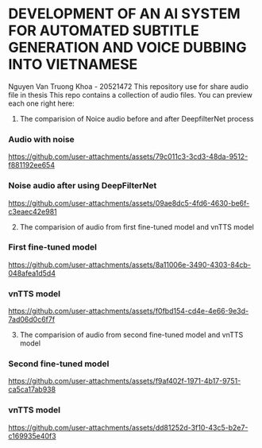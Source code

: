 # DEVELOPMENT OF AN AI SYSTEM FOR AUTOMATED SUBTITLE GENERATION AND VOICE DUBBING INTO VIETNAMESE
Nguyen Van Truong Khoa - 20521472
This repository use for share audio file in thesis
This repo contains a collection of audio files. You can preview each one right here:

1. The comparision of Noice audio before and after DeepfilterNet process <br>
### Audio with noise
https://github.com/user-attachments/assets/79c011c3-3cd3-48da-9512-f881192ee654


### Noise audio after using DeepFilterNet
https://github.com/user-attachments/assets/09ae8dc5-4fd6-4630-be6f-c3eaec42e981


2. The comparision of audio from first fine-tuned model and vnTTS model
### First fine-tuned model
https://github.com/user-attachments/assets/8a11006e-3490-4303-84cb-048afea1d5d4


### vnTTS model
https://github.com/user-attachments/assets/f0fbd154-cd4e-4e66-9e3d-7ad06d0c6f7f


3. The comparision of audio from second fine-tuned model and vnTTS model <br>
### Second fine-tuned model
https://github.com/user-attachments/assets/f9af402f-1971-4b17-9751-ca5ca17ab938


### vnTTS model
https://github.com/user-attachments/assets/dd81252d-3f10-43c5-b2e7-c169935e40f3


